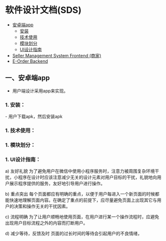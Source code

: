 # 软件设计文档(SDS)

- [安卓端app](#1)
    - [安装](#4)
    - [技术使用](#5)
    - [模块划分](#6)
    - [UI设计指南](#7)
- [Seller Management System Frontend (商家)](#2)
- [E-Order Backend](#3)

<h2 id='1'> 一、安卓端app </h2>

- 用户端设计采用app来实现。

<h3 id='4'> 1. 安装：</h3>
- 用户下载apk，然后安装apk
<h3 id='5'> 1. 技术使用：</h3>
<h3 id='6'> 1. 模块划分：</h3>
<h3 id='7'> 1. UI设计指南：</h3>
a) 友好礼貌
为了避免用户在微信中使用小程序服务时，注意力被周围复杂环境干扰，小程序在设计时应该注意减少无关的设计元素对用户目标的干扰，礼貌地向用户展示程序提供的服务，友好地引导用户进行操作。

b) 重点突出
每个页面都应有明确的重点，以便于用户每进入一个新页面的时候都能快速地理解页面内容。在确定了重点的前提下，应尽量避免页面上出现其它与用户的决策和操作无关的干扰因素。

c) 流程明确
为了让用户顺畅地使用页面，在用户进行某一个操作流程时，应避免出现用户目标流程之外的内容而打断用户。

d) 减少等待，反馈及时
页面的过长时间的等待会引起用户的不良情绪，
